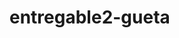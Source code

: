 # entregable2-gueta
<!-- simulador de tienda de productos con un pequeño carrito con localStorage -->